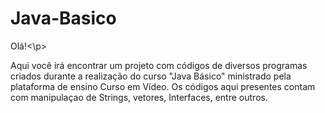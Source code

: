 # Java-Basico
<p>Olá!<\p>
<p>Aqui você irá encontrar um projeto com códigos de diversos programas criados durante a realização do curso "Java Básico" ministrado pela plataforma de ensino Curso em Vídeo. Os códigos aqui presentes contam com manipulaçao de Strings, vetores, Interfaces, entre outros.
